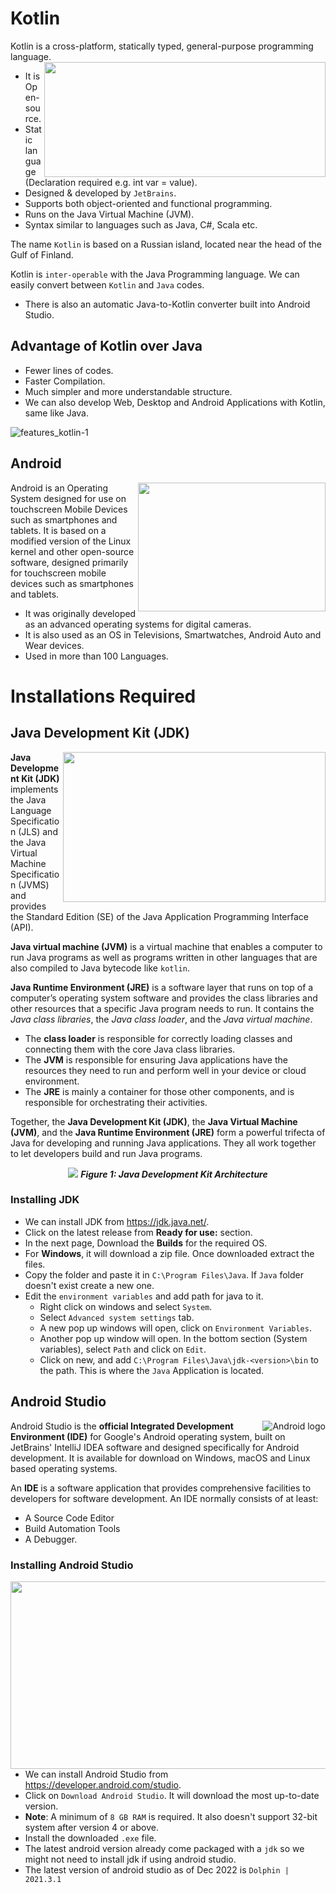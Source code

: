 # Kotlin

Kotlin is a cross-platform, statically typed, general-purpose programming language.
<img align="right" width="450" height="184" src="https://user-images.githubusercontent.com/110366380/207404210-02364cff-e782-4626-a573-e0a838f2ca39.jpg">

- It is Open-source.
- Static language (Declaration required e.g. int var = value).
- Designed & developed by `JetBrains`.
- Supports both object-oriented and functional programming.
- Runs on the Java Virtual Machine (JVM).
- Syntax similar to languages such as Java, C#, Scala etc.

The name `Kotlin` is based on a Russian island, located near the head of the Gulf of Finland.

Kotlin is `inter-operable` with the Java Programming language. We can easily convert between `Kotlin` and `Java` codes.
- There is also an automatic Java-to-Kotlin converter built into Android Studio.

## Advantage of Kotlin over Java
- Fewer lines of codes.
- Faster Compilation.
- Much simpler and more understandable structure.
- We can also develop Web, Desktop and Android Applications with Kotlin, same like Java.

![features_kotlin-1](https://user-images.githubusercontent.com/110366380/207405694-c85e7446-1b16-46d9-b48d-d80e5f1025d0.jpg)

## Android

<img align="right" width="300" height="206" src="https://user-images.githubusercontent.com/110366380/207403348-4f9a1981-69b0-4178-89fc-1b7118036dd5.jpg">

Android is an Operating System designed for use on touchscreen Mobile Devices such as smartphones and tablets. It is based on a modified version of the Linux kernel and other open-source software, designed primarily for touchscreen mobile devices such as smartphones and tablets.
- It was originally developed as an advanced operating systems for digital cameras.
- It is also used as an OS in Televisions, Smartwatches, Android Auto and Wear devices.
- Used in more than 100 Languages.

# Installations Required

## Java Development Kit (JDK)
<img align="right" width="420" height="240" src="https://user-images.githubusercontent.com/110366380/207402187-1bab76d7-69ce-43e1-ad54-18725b778952.jpeg">

**Java Development Kit (JDK)** implements the Java Language Specification (JLS) and the Java Virtual Machine Specification (JVMS) and provides the Standard Edition (SE) of the Java Application Programming Interface (API).

**Java virtual machine (JVM)** is a virtual machine that enables a computer to run Java programs as well as programs written in other languages that are also compiled to Java bytecode like `kotlin`.

**Java Runtime Environment (JRE)** is a software layer that runs on top of a computer’s operating system software and provides the class libraries and other resources that a specific Java program needs to run. It contains the *Java class libraries*, the *Java class loader*, and the *Java virtual machine*.
- The **class loader** is responsible for correctly loading classes and connecting them with the core Java class libraries.
- The **JVM** is responsible for ensuring Java applications have the resources they need to run and perform well in your device or cloud environment.
- The **JRE** is mainly a container for those other components, and is responsible for orchestrating their activities.

Together, the **Java Development Kit (JDK)**, the **Java Virtual Machine (JVM)**, and the **Java Runtime Environment (JRE)** form a powerful trifecta of Java for developing and running Java applications. They all work together to let developers build and run Java programs. 

<p align="center">
  <img src="https://user-images.githubusercontent.com/110366380/207308467-42bb57c7-9928-4830-b26a-a8fd3fc3283b.png">
  <strong><em>Figure 1: Java Development Kit Architecture</em></strong>
</p>

### Installing JDK

- We can install JDK from https://jdk.java.net/.
- Click on the latest release from **Ready for use:** section.
- In the next page, Download the **Builds** for the required OS.
- For **Windows**, it will download a zip file. Once downloaded extract the files.
- Copy the folder and paste it in `C:\Program Files\Java`. If `Java` folder doesn't exist create a new one.
- Edit the `environment variables` and add path for java to it.
  -  Right click on windows and select `System`.
  -  Select `Advanced system settings` tab.
  -  A new pop up windows will open, click on `Environment Variables`.
  -  Another pop up window will open. In the bottom section (System variables), select `Path` and click on `Edit`.
  -  Click on new, and add `C:\Program Files\Java\jdk-<version>\bin` to the path. This is where the `Java` Application is located.

## Android Studio

<img align="right" title="Android logo" src="https://user-images.githubusercontent.com/110366380/207345087-51ac667f-1dd0-4844-9193-59afa6358172.png">

Android Studio is the **official Integrated Development Environment (IDE)** for Google's Android operating system, built on JetBrains' IntelliJ IDEA software and designed specifically for Android development. It is available for download on Windows, macOS and Linux based operating systems.

An **IDE** is a software application that provides comprehensive facilities to developers for software development. An IDE normally consists of at least:
- A Source Code Editor
- Build Automation Tools
- A Debugger.

### Installing Android Studio
<img align="right" width="533" height="300" src="https://user-images.githubusercontent.com/110366380/207400599-72720728-50e1-424f-ad01-f8ad2618a5f1.jpg">

- We can install Android Studio from https://developer.android.com/studio.
- Click on `Download Android Studio`. It will download the most up-to-date version.
- **Note**: A minimum of `8 GB RAM` is required. It also doesn't support 32-bit system after version 4 or above.
- Install the downloaded `.exe` file.
- The latest android version already come packaged with a `jdk` so we might not need to install jdk if using android studio.
- The latest version of android studio as of Dec 2022 is `Dolphin | 2021.3.1`
